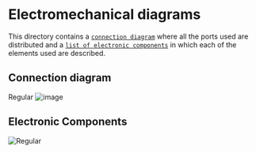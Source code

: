 Electromechanical diagrams
====

This directory contains a [`connection diagram`](https://github.com/csvprobotica/RoSGhost/blob/main/schemes/Connection%20Diagram.png) where all the ports used are distributed and a [`list of electronic components`](https://github.com/csvprobotica/RoSGhost/blob/main/schemes/Electronic%20Components.png) in which each of the elements used are described.

## Connection diagram
Regular ![image](https://github.com/user-attachments/assets/144b0015-9989-489b-972a-2fb23d1eae25)


## Electronic Components
![Regular](https://github.com/csvprobotica/RoSGhost/blob/main/schemes/Electronic%20Components.png)

